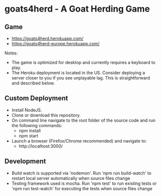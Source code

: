 # goats4herd - A Goat Herding Game

## Game

-   https://goats4herd.herokuapp.com/
-   https://goats4herd-europe.herokuapp.com/

Notes:

-   The game is optimized for desktop and currently requires a keyboard to play.
-   The Heroku deployment is located in the US. Consider deploying a server closer to you if you see unplayable lag. This is straightforward and described below.

## Custom Deployment

-   Install NodeJS.
-   Clone or download this repository.
-   On command line navigate to the root folder of the source code and run the following commands:
    -   npm install
    -   npm start
-   Launch a browser (Firefox/Chrome recommended) and navigate to:
    -   http://localhost:3000/

## Development

-   Build watch is supported via 'nodemon'. Run 'npm run build-watch' to restart local server automatically when source files change
-   Testing framework used is mocha. Run 'npm test' to run existing tests or 'npm run test-watch' for executing the tests when source files change
